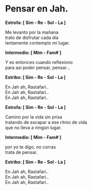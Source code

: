 Pensar en Jah.
==============

**Estrofa: [ Sim - Re - Sol - La ]**

Me levanto por la mañana  
trato de disfrutar cada día  
lentamente contemplo mi lugar.  

**Intermedio: [ Mim - Fam# ]**

Y es entonces cuando reflexiono  
para así poder pensar, pensar...  

**Estribo: [ Sim - Re - Sol - La ]**

En Jah ah, Rastafari..  
En Jah ah, Rastafari..  
En Jah ah, Rastafari..  

**Estrofa: [ Sim - Re - Sol - La ]**

Camino por la vida sin prisa  
tratando de escapar a ese ritmo de vida  
que no lleva a ningún lugar.  

**Intermedio: [ Mim - Fam# ]**

por yo te digo, no corras  
trata de pensar.  

**Estribo: [ Sim - Re - Sol - La ]**

En Jah ah, Rastafari..  
En Jah ah, Rastafari..  
En Jah ah, Rastafari..  
